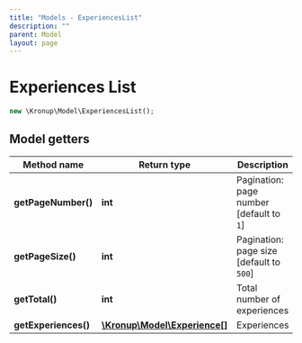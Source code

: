 ```yaml
---
title: "Models - ExperiencesList"
description: ""
parent: Model
layout: page
---
```


# Experiences List

```php
new \Kronup\Model\ExperiencesList();
```

## Model getters

Method name | Return type | Description
------------ | ------------- | -------------
**getPageNumber()** | **int** | Pagination: page number   [default to `1`]
**getPageSize()** | **int** | Pagination: page size   [default to `500`]
**getTotal()** | **int** | Total number of experiences
**getExperiences()** | [**\Kronup\Model\Experience[]**](../Experience) | Experiences

